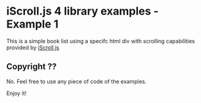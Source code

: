 # iScroll.js 4 library examples - Example 1 #

This is a simple book list using a specifc html div with scrolling capabilities provided by [iScroll.js](http://cubiq.org/iscroll-4)

## Copyright ?? ##

No. Feel free to use any piece of code of the examples. 

Enjoy it!